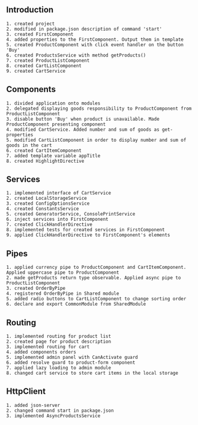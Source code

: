 ## Introduction

    1. created project
    2. modified in package.json description of command 'start'
    3. created FirstComponent
    4. added properties to the FirstComponent. Output them in template
    5. created ProductComponent with click event handler on the button 'Buy'
    6. created ProductsService with method getProducts()
    7. created ProductListComponent
    8. created CartListComponent
    9. created CartService

## Components

    1. divided application onto modules
    2. delegated displaying goods responsibility to ProductComponent from ProductListComponent
    3. disable button 'Buy' when product is unavailable. Made ProductComponent presenting component
    4. modified CartService. Added number and sum of goods as get-properties
    5. modified CartListComponent in order to display number and sum of goods in the cart
    6. created CartItemComponent
    7. added template variable appTitle
    8. created HighlightDirective

## Services

    1. implemented interface of CartService
    2. created LocalStorageService
    3. created ConfigOptionsService
    4. created ConstantsService
    5. created GeneratorService, ConsolePrintService
    6. inject services into FirstComponent
    7. created ClickHandlerDirective
    8. implemented tests for created services in FirstComponent
    9. applied ClickHandlerDirective to FirstComponent's elements

## Pipes

    1. applied currency pipe to ProductComponent and CartItemComponent. Applied uppercase pipe to ProductComponent
    2. made getProducts return type observable. Applied async pipe to ProductListComponent
    3. created OrderByPipe
    4. registered OrderByPipe in Shared module
    5. added radio buttons to CartListComponent to change sorting order
    6. declare and export CommonModule from SharedModule

## Routing

    1. implemented routing for product list
    2. created page for product description
    3. implemented routing for cart
    4. added components orders
    5. implemented admin panel with CanActivate guard
    6. added resolve guard to product-form component
    7. applied lazy loading to admin module
    8. changed cart service to store cart items in the local storage

## HttpClient

    1. added json-server
    2. changed command start in package.json
    3. implemented AsyncProductsService
